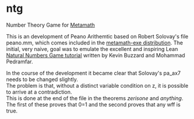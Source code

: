 # ntg
Number Theory Game for [Metamath](us.metamath.org)

This is an development of Peano Arithemtic based on Robert Solovay's file peano.mm, 
which comes included in the [metamath-exe distribution](https://github.com/metamath/metamath-exe).
The initial, very naive, goal was to emulate the excellent and inspiring Lean 
[Natural Numbers Game tutorial](https://www.ma.imperial.ac.uk/~buzzard/xena/natural_number_game/) 
written by Kevin Buzzard and Mohammad Pedramfar.  

In the course of the development it became clear that Solovay's pa_ax7 needs to
be changed slightly.  
The problem is that, without a distinct variable condition on z, it is possible to arrive at 
a contradiction.  
This is done at the end of the file in the theorems *zerisone* and *anything*.
The first of these proves that 0=1 and the second proves that any wff is true.


